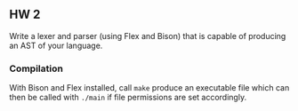 ## HW 2

Write a lexer and parser (using Flex and Bison) that is capable of
producing an AST of your language.

### Compilation

With Bison and Flex installed, call `make` produce an executable file
which can then be called with `./main` if file permissions are set
accordingly.
